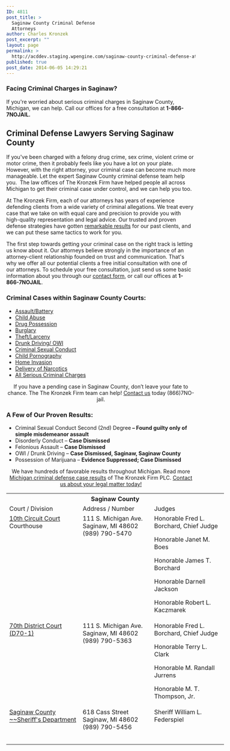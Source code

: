 ```yaml
---
ID: 4811
post_title: >
  Saginaw County Criminal Defense
  Attorneys
author: Charles Kronzek
post_excerpt: ""
layout: page
permalink: >
  http://acddev.staging.wpengine.com/saginaw-county-criminal-defense-attorneys.html
published: true
post_date: 2014-06-05 14:29:21
---
```

<h3>Facing Criminal Charges in Saginaw?</h3>
If you're worried about serious criminal charges in Saginaw County, Michigan, we can help. Call our offices for a free consultation at <strong>1-866-7NOJAIL.</strong>
<h2>Criminal Defense Lawyers Serving Saginaw County</h2>
If you've been charged with a felony drug crime, sex crime, violent crime or motor crime, then it probably feels like you have a lot on your plate. However, with the right attorney, your criminal case can become much more manageable. Let the expert Saginaw County criminal defense team help you.  The law offices of The Kronzek Firm have helped people all across Michigan to get their criminal case under control, and we can help you too.

At The Kronzek Firm, each of our attorneys has years of experience defending clients from a wide variety of criminal allegations. We treat every case that we take on with equal care and precision to provide you with high-quality representation and legal advice. Our trusted and proven defense strategies have gotten <a href="http://acddev.staging.wpengine.com/proven-results.html">remarkable results</a> for our past clients, and we can put these same tactics to work for you.

The first step towards getting your criminal case on the right track is letting us know about it. Our attorneys believe strongly in the importance of an attorney-client relationship founded on trust and communication. That's why we offer all our potential clients a free initial consultation with one of our attorneys. To schedule your free consultation, just send us some basic information about you through our <a href="http://acddev.staging.wpengine.com/contact-us.html">contact form</a>, or call our offices at <strong>1-866-7NOJAIL</strong>.
<h3>Criminal Cases within Saginaw County Courts:</h3>
<ul class="no-bullets">
 	<li><a href="http://acddev.staging.wpengine.com/assault-charges.html">Assault/Battery</a></li>
 	<li><a title="Child Abuse Attorneys" href="http://acddev.staging.wpengine.com/michigan-child-abuse-attorneys-abuse-neglect-defense-lawyers.html">Child Abuse</a></li>
 	<li><a href="http://acddev.staging.wpengine.com/drug-charges.html">Drug Possession</a></li>
 	<li><a href="http://acddev.staging.wpengine.com/burglary-crimes.html">Burglary</a></li>
 	<li><a href="http://acddev.staging.wpengine.com/theft-charges.html">Theft/Larceny</a></li>
 	<li><a href="http://acddev.staging.wpengine.com/drunk-driving.html">Drunk Driving/ OWI</a></li>
 	<li><a href="http://acddev.staging.wpengine.com/sex-crimes.html">Criminal Sexual Conduct</a></li>
 	<li><a title="Michigan Child Pornography Defense Attorneys" href="http://www.sexcrimeattorneys.com/michigan/sex-crimes/child-pornography" target="_blank">Child Pornography</a></li>
 	<li><a title="Home Invasion Attorney" href="http://acddev.staging.wpengine.com/michigan-home-invasion-attorneys-criminal-defense-lawyers.html">Home Invasion</a></li>
 	<li><a title="Michigan Drug Crime Overview" href="http://acddev.staging.wpengine.com/drug-charges.html" target="_blank">Delivery of Narcotics</a></li>
 	<li><a href="http://acddev.staging.wpengine.com/">All Serious Criminal Charges</a></li>
</ul>
<p class="ctas" style="text-align: center;">If you have a pending case in Saginaw County, don’t leave your fate to chance. The The Kronzek Firm team can help! <a href="http://acddev.staging.wpengine.com/contact-us.html">Contact us</a> today (866)7NO-jail.</p>

<h3>A Few of Our Proven Results:</h3>
<ul>
 	<li>Criminal Sexual Conduct Second (2nd) Degree<b> – <b>Found guilty only of simple misdemeanor assault</b></b></li>
 	<li>Disorderly Conduct – <b>Case Dismissed</b></li>
 	<li>Felonious Assault – <b>Case Dismissed</b></li>
 	<li>OWI / Drunk Driving – <b>Case Dismissed, Saginaw, Saginaw County</b></li>
 	<li>Possession of Marijuana – <b>Evidence Suppressed; Case Dismissed</b></li>
</ul>
<p class="ctas" style="text-align: center;">We have hundreds of favorable results throughout Michigan. Read more <a href="http://acddev.staging.wpengine.com/proven-results.html">Michigan criminal defense case results</a> of The Kronzek Firm PLC.
<a href="http://acddev.staging.wpengine.com/contact-us.html">Contact us about your legal matter today!</a></p>

<table class="districts" style="width: 580px !important;" cellspacing="0">
<tbody>
<tr>
<th colspan="3">Saginaw County</th>
</tr>
<tr class="subjects">
<td width="225">Court / Division</td>
<td width="225">Address / Number</td>
<td width="225">Judges</td>
</tr>
<tr>
<td valign="top"><a href="http://www.saginawcounty.com/CircuitCourt.aspx" target="_blank">10th Circuit Court </a>Courthouse</td>
<td valign="top">111 S. Michigan Ave.
Saginaw, MI 48602
(989) 790-5470</td>
<td valign="top">Honorable Fred L. Borchard, Chief Judge

Honorable Janet M. Boes

Honorable James T. Borchard

Honorable Darnell Jackson

Honorable Robert L. Kaczmarek</td>
</tr>
<tr>
<td valign="top"><a href="http://www.saginawcounty.com/DistrictCourt/Default.aspx" target="_blank">70th District Court (D70-1)</a></td>
<td valign="top">111 S. Michigan Ave.
Saginaw, MI 48602
(989) 790-5363</td>
<td valign="top">Honorable Fred L. Borchard, Chief Judge

Honorable Terry L. Clark

Honorable M. Randall Jurrens

Honorable M. T. Thompson, Jr.</td>
</tr>
<tr>
<td valign="top"><a href="http://www.saginawcounty.com/Sheriff/Default.aspx" target="_blank">Saginaw County ~~Sheriff's Department</a></td>
<td valign="top">618 Cass Street
Saginaw, MI 48602
(989) 790-5456</td>
<td valign="top">Sheriff William L. Federspiel

&nbsp;</td>
</tr>
</tbody>
</table>